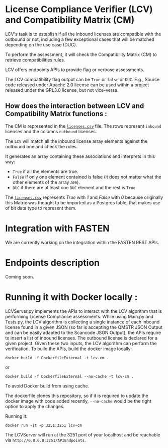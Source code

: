# License Compliance Verifier (LCV) and Compatibility Matrix (CM)

LCV's task is to establish if all the inbound licenses are compatible with the outbound or not, including a few exceptional cases that will be matched depending on the use case (DUC).

To perform the assessment, it will check the Compatibility Matrix (CM) to retrieve compatibilities rules. 

LCV offers endpoints APIs to provide flag or verbose assessments.

The LCV compatibility flag output can be `True` or `false` or `DUC`.
E.g., Source code released under Apache 2.0 license can be used within a project released under the GPL3.0 license, but not vice-versa.

## How does the interaction between LCV and Compatibility Matrix functions :

The CM is represented in the [`licenses.csv`](https://github.com/fasten-project/LCV-CM/blob/develop/csv/licenses_tests.csv) file.
The rows represent `inbound` licenses and the columns `outbound` licenses.

The `LCV` will match all the inbound license array elements against the outbound one and check the rules.

It generates an array containing these associations and interprets in this way:
 - `True` if all the elements are true.
 - `False` if only one element contained is false (it does not matter what the other elements of the array are).
 - `DUC` if there are at least one `DUC` element and the rest is `True`.

The [`licenses.csv`](https://github.com/fasten-project/LCV-CM/blob/develop/csv/licenses_tests.csv) represents *True* with *1* and *False* with *0* because originally this Matrix was thought to be imported as a Postgres table, that makes use of bit data type to represent them.

# Integration with FASTEN 

We are currently working on the integration within the FASTEN REST APIs.

# Endpoints description
Coming soon.

# Running it with Docker locally :
LCVServer.py implements the APIs to interact with the LCV algorithm that is performing License Compliance assessments.
While using Main.py and Tests.py, the LCV algorithm is collecting a single instance of each inbound license found in a given JSON (so far is accepting the QMSTR JSON Output and can be easily adapted to the Scancode JSON Output), the APIs require to insert a list of inbound licenses. The outbound license is declared for a given project.
Given these two inputs, the LCV algorithm can perform the verification.
To build the APIs, build the docker image locally:
```
docker build -f DockerfileExternal -t lcv-cm .
```
or
```
docker build -f DockerfileExternal --no-cache -t lcv-cm .
```
To avoid Docker build from using cache.

The dockerfile clones this repository, so if it is required to update the docker image with code added recently, `--no-cache` would be the right option to apply the changes.

Running it:
```
docker run -it -p 3251:3251 lcv-cm
```
The LCVServer will run at the 3251 port of your localhost and be reachable via `http://0.0.0.0:3251/APIEndpoints`.
